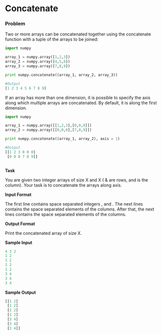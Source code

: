 # Concatenate

### Problem

Two or more arrays can be concatenated together using the concatenate function with a tuple of the arrays to be joined:

```python
import numpy

array_1 = numpy.array([1,2,3])
array_2 = numpy.array([4,5,6])
array_3 = numpy.array([7,8,9])

print numpy.concatenate((array_1, array_2, array_3))    

#Output
[1 2 3 4 5 6 7 8 9]
```

If an array has more than one dimension, it is possible to specify the axis along which multiple arrays are concatenated. By default, it is along the first dimension.

```python
import numpy

array_1 = numpy.array([[1,2,3],[0,0,0]])
array_2 = numpy.array([[0,0,0],[7,8,9]])

print numpy.concatenate((array_1, array_2), axis = 1)   

#Output
[[1 2 3 0 0 0]
 [0 0 0 7 8 9]]    
 
```

**Task**

You are given two integer arrays of size X and X ( &  are rows, and  is the column). Your task is to concatenate the arrays along axis.

**Input Format**

The first line contains space separated integers ,  and . 
The next  lines contains the space separated elements of the  columns. 
After that, the next  lines contains the space separated elements of the  columns.

**Output Format**

Print the concatenated array of size X.

**Sample Input**

```python
4 3 2
1 2
1 2 
1 2
1 2
3 4
3 4
3 4 
```

**Sample Output**

```python
[[1 2]
 [1 2]
 [1 2]
 [1 2]
 [3 4]
 [3 4]
 [3 4]] 
 ```
